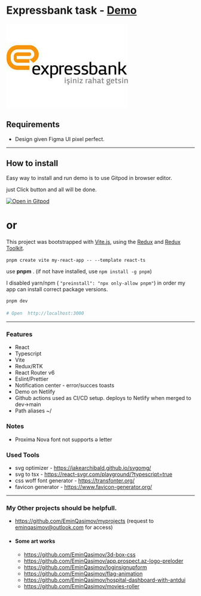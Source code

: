 # Expressbank task - [Demo](https://expressbank-task.netlify.app/)

![](public\expressbank-logo.jpg)

## Requirements

- Design given Figma UI pixel perfect.

---

## How to install

Easy way to install and run demo is to use Gitpod in browser editor.

just Click button and all will be done.

[![Open in Gitpod](https://gitpod.io/button/open-in-gitpod.svg)](https://gitpod.io/#https://github.com/EminQasimov/expressbank-task)

# or

This project was bootstrapped with [Vite.js](https://vitejs.dev), using the [Redux](https://redux.js.org/) and [Redux Toolkit](https://redux-toolkit.js.org/).

`pnpm create vite my-react-app -- --template react-ts`

use **pnpm** . (if not have installed, use `npm install -g pnpm`)

I disabled yarn/npm ( `"preinstall": "npx only-allow pnpm"`) in order my app can install correct package versions.

```bash
pnpm dev

# Open  http://localhost:3000
```

---

### Features

- React
- Typescript
- Vite
- Redux/RTK
- React Router v6
- Eslint/Prettier
- Notification center - error/succes toasts
- Demo on Netlify
- Github actions used as CI/CD setup. deploys to Netlify when merged to dev->main
- Path aliases ~/

### Notes

- Proxima Nova font not supports ə letter

### Used Tools

- svg optimizer - https://jakearchibald.github.io/svgomg/
- svg to tsx - https://react-svgr.com/playground/?typescript=true
- css woff font generator - https://transfonter.org/
- favicon generator - https://www.favicon-generator.org/

---

### My Other projects should be helpfull.

- https://github.com/EminQasimov/myprojects (request to eminqasimov@outlook.com for access)

- #### Some art works

  - https://github.com/EminQasimov/3d-box-css
  - https://github.com/EminQasimov/app.prospect.az-logo-preloder
  - https://github.com/EminQasimov/loginsignupform
  - https://github.com/EminQasimov/flag-animation
  - https://github.com/EminQasimov/hospital-dashboard-with-antdui
  - https://github.com/EminQasimov/movies-roller

